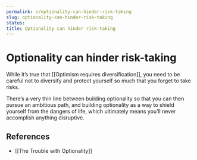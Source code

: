 ```yaml
---
permalink: n/optionality-can-hinder-risk-taking
slug: optionality-can-hinder-risk-taking
status: 
title: Optionality can hinder risk-taking
---
```

# Optionality can hinder risk-taking

While it’s true that [[Optimism requires diversification]], you need to be careful not to diversify and protect yourself so much that you forget to take risks.

There’s a very thin line between building optionality so that you can then pursue an ambitious path, and building optionality as a way to shield yourself from the dangers of life, which ultimately means you’ll never accomplish anything disruptive.

## References

- [[The Trouble with Optionality]]
